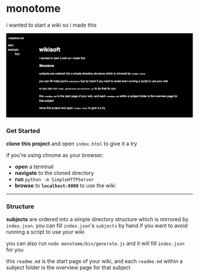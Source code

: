 # monotome

i wanted to start a wiki so i made this

![screenshot](media/screen.png)

### Get Started
**clone this project** and open `index.html` to give it a try

if you're using chrome as your browser:
* **open** a terminal
* **navigate** to the cloned directory
* **run** `python -m SimpleHTTPServer`
* **browse** to **`localhost:8000`** to use the wiki

---

### Structure
**subjects** are ordered into a simple directory structure which is mirrored by `index.json`. you can fill `index.json`'s `subjects` by hand if you want to avoid running a script to use your wiki

you can also run `node monotome/bin/generate.js` and it will fill `index.json` for you

this `readme.md` is the start page of your wiki, and each `readme.md` within a subject folder is the overview page for
that subject


